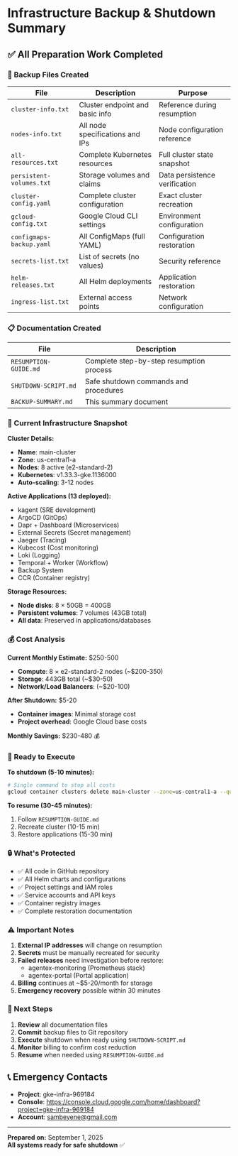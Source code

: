 # Infrastructure Backup & Shutdown Summary

## ✅ All Preparation Work Completed

### 📄 Backup Files Created
| File | Description | Purpose |
|------|-------------|---------|
| `cluster-info.txt` | Cluster endpoint and basic info | Reference during resumption |
| `nodes-info.txt` | All node specifications and IPs | Node configuration reference |
| `all-resources.txt` | Complete Kubernetes resources | Full cluster state snapshot |
| `persistent-volumes.txt` | Storage volumes and claims | Data persistence verification |
| `cluster-config.yaml` | Complete cluster configuration | Exact cluster recreation |
| `gcloud-config.txt` | Google Cloud CLI settings | Environment configuration |
| `configmaps-backup.yaml` | All ConfigMaps (full YAML) | Configuration restoration |
| `secrets-list.txt` | List of secrets (no values) | Security reference |
| `helm-releases.txt` | All Helm deployments | Application restoration |
| `ingress-list.txt` | External access points | Network configuration |

### 📋 Documentation Created
| File | Description |
|------|-------------|
| `RESUMPTION-GUIDE.md` | Complete step-by-step resumption process |
| `SHUTDOWN-SCRIPT.md` | Safe shutdown commands and procedures |
| `BACKUP-SUMMARY.md` | This summary document |

### 💾 Current Infrastructure Snapshot
**Cluster Details:**
- **Name**: main-cluster
- **Zone**: us-central1-a  
- **Nodes**: 8 active (e2-standard-2)
- **Kubernetes**: v1.33.3-gke.1136000
- **Auto-scaling**: 3-12 nodes

**Active Applications (13 deployed):**
- kagent (SRE development)
- ArgoCD (GitOps)
- Dapr + Dashboard (Microservices)
- External Secrets (Secret management)
- Jaeger (Tracing)
- Kubecost (Cost monitoring)
- Loki (Logging)
- Temporal + Worker (Workflow)
- Backup System
- CCR (Container registry)

**Storage Resources:**
- **Node disks**: 8 × 50GB = 400GB
- **Persistent volumes**: 7 volumes (43GB total)
- **All data**: Preserved in applications/databases

### 💰 Cost Analysis
**Current Monthly Estimate:** $250-500
- **Compute**: 8 × e2-standard-2 nodes (~$200-350)
- **Storage**: 443GB total (~$30-50)
- **Network/Load Balancers**: (~$20-100)

**After Shutdown:** $5-20
- **Container images**: Minimal storage cost
- **Project overhead**: Google Cloud base costs

**Monthly Savings:** $230-480 💰

### 🚀 Ready to Execute
**To shutdown (5-10 minutes):**
```bash
# Single command to stop all costs
gcloud container clusters delete main-cluster --zone=us-central1-a --quiet
```

**To resume (30-45 minutes):**
1. Follow `RESUMPTION-GUIDE.md`
2. Recreate cluster (10-15 min)
3. Restore applications (15-30 min)

### 🔒 What's Protected
- ✅ All code in GitHub repository
- ✅ All Helm charts and configurations
- ✅ Project settings and IAM roles
- ✅ Service accounts and API keys
- ✅ Container registry images
- ✅ Complete restoration documentation

### ⚠️ Important Notes
1. **External IP addresses** will change on resumption
2. **Secrets** must be manually recreated for security
3. **Failed releases** need investigation before restore:
   - agentex-monitoring (Prometheus stack)
   - agentex-portal (Portal application)
4. **Billing** continues at ~$5-20/month for storage
5. **Emergency recovery** possible within 30 minutes

### 🎯 Next Steps
1. **Review** all documentation files
2. **Commit** backup files to Git repository
3. **Execute** shutdown when ready using `SHUTDOWN-SCRIPT.md`
4. **Monitor** billing to confirm cost reduction
5. **Resume** when needed using `RESUMPTION-GUIDE.md`

## 📞 Emergency Contacts
- **Project**: gke-infra-969184
- **Console**: https://console.cloud.google.com/home/dashboard?project=gke-infra-969184
- **Account**: sambeyene@gmail.com

---
**Prepared on:** September 1, 2025  
**All systems ready for safe shutdown** ✅
